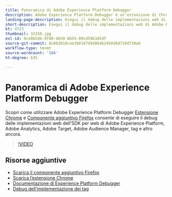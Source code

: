 ```yaml
---
title: Panoramica di Adobe Experience Platform Debugger
description: Adobe Experience Platform Debugger è un’estensione di Chrome e un componente aggiuntivo di Firefox che consente di eseguire il debug delle implementazioni web di Adobe Experience Platform Web SDK, Adobe Analytics, Adobe Target, Adobe Audience Manager, tag e altro ancora.
landing-page-description: Esegui il debug delle implementazioni web di Adobe Experience Platform Web SDK e delle applicazioni Experience Cloud.
short-description: Esegui il debug delle implementazioni web di Adobe Experience Platform Web SDK e delle applicazioni Experience Cloud.
kt: 4723
thumbnail: 32156.jpg
exl-id: 9ce0b5db-9f00-4b59-8655-09cd59b3d5df
source-git-commit: 8c602618cee3b0167d4d864b24b936d719d730a6
workflow-type: tm+mt
source-wordcount: '166'
ht-degree: 63%

---
```


# Panoramica di Adobe Experience Platform Debugger

Scopri come utilizzare Adobe Experience Platform Debugger [Estensione Chrome](https://chrome.google.com/webstore/detail/adobe-experience-platform/bfnnokhpnncpkdmbokanobigaccjkpob) e [Componente aggiuntivo Firefox](https://addons.mozilla.org/it/firefox/addon/adobe-experience-platform-dbg/) consente di eseguire il debug delle implementazioni web dell’SDK per web di Adobe Experience Platform, Adobe Analytics, Adobe Target, Adobe Audience Manager, tag e altro ancora.

>[!VIDEO](https://video.tv.adobe.com/v/32156?quality=12&learn=on)

## Risorse aggiuntive

* [Scarica il componente aggiuntivo Firefox](https://addons.mozilla.org/it/firefox/addon/adobe-experience-platform-dbg/)
* [Scarica l’estensione Chrome](https://chrome.google.com/webstore/detail/adobe-experience-platform/bfnnokhpnncpkdmbokanobigaccjkpob)
* [Documentazione di Experience Platform Debugger](https://experienceleague.adobe.com/docs/debugger/using-v2/experience-cloud-debugger.html?lang=it)
* [Debug dell’implementazione dei tag](https://experienceleague.adobe.com/docs/experience-manager-learn/sites/integrations/experience-platform-launch/debug-launch-implementation.html?lang=it)

